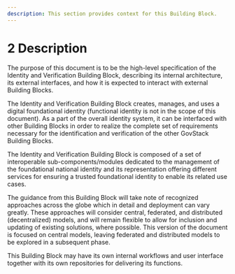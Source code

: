 ```yaml
---
description: This section provides context for this Building Block.
---
```


# 2 Description

The purpose of this document is to be the high-level specification of the Identity and Verification Building Block, describing its internal architecture, its external interfaces, and how it is expected to interact with external Building Blocks.

The Identity and Verification Building Block creates, manages, and uses a digital foundational identity (functional identity is not in the scope of this document). As a part of the overall identity system, it can be interfaced with other Building Blocks in order to realize the complete set of requirements necessary for the identification and verification of the other GovStack Building Blocks.

The Identity and Verification Building Block is composed of a set of interoperable sub-components/modules dedicated to the management of the foundational national identity and its representation offering different services for ensuring a trusted foundational identity to enable its related use cases.

The guidance from this Building Block will take note of recognized approaches across the globe which in detail and deployment can vary greatly. These approaches will consider central, federated, and distributed (decentralized) models, and will remain flexible to allow for inclusion and updating of existing solutions, where possible. This version of the document is focused on central models, leaving federated and distributed models to be explored in a subsequent phase.

This Building Block may have its own internal workflows and user interface together with its own repositories for delivering its functions.
